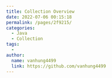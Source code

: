 ```yaml
---
title: Collection Overview
date: 2022-07-06 00:15:18
permalink: /pages/2f9215/
categories:
  - Java
  - Collection
tags:
  - 
author: 
  name: vanhung4499
  link: https://github.com/vanhung4499
---
```

